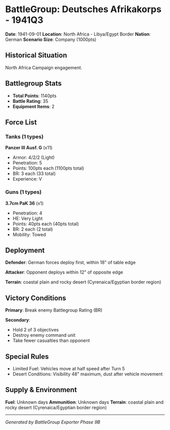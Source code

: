 # BattleGroup: Deutsches Afrikakorps - 1941Q3

**Date**: 1941-09-01
**Location**: North Africa - Libya/Egypt Border
**Nation**: German
**Scenario Size**: Company (1000pts)

## Historical Situation

North Africa Campaign engagement.

## Battlegroup Stats

- **Total Points**: 1140pts
- **Battle Rating**: 35
- **Equipment Items**: 2

## Force List

### Tanks (1 types)

**Panzer III Ausf. G** (x11)
- Armor: 4/2/2 (Light)
- Penetration: 5
- Points: 100pts each (1100pts total)
- BR: 3 each (33 total)
- Experience: V

### Guns (1 types)

**3.7cm PaK 36** (x1)
- Penetration: 4
- HE: Very Light
- Points: 40pts each (40pts total)
- BR: 2 each (2 total)
- Mobility: Towed


## Deployment

**Defender**: German forces deploy first, within 18" of table edge

**Attacker**: Opponent deploys within 12" of opposite edge

**Terrain**: coastal plain and rocky desert (Cyrenaica/Egyptian border region)

## Victory Conditions

**Primary**: Break enemy Battlegroup Rating (BR)

**Secondary**:
- Hold 2 of 3 objectives
- Destroy enemy command unit
- Take fewer casualties than opponent

## Special Rules

- Limited Fuel: Vehicles move at half speed after Turn 5
- Desert Conditions: Visibility 48" maximum, dust after vehicle movement

## Supply & Environment

**Fuel**: Unknown days
**Ammunition**: Unknown days
**Terrain**: coastal plain and rocky desert (Cyrenaica/Egyptian border region)

---

*Generated by BattleGroup Exporter Phase 9B*
